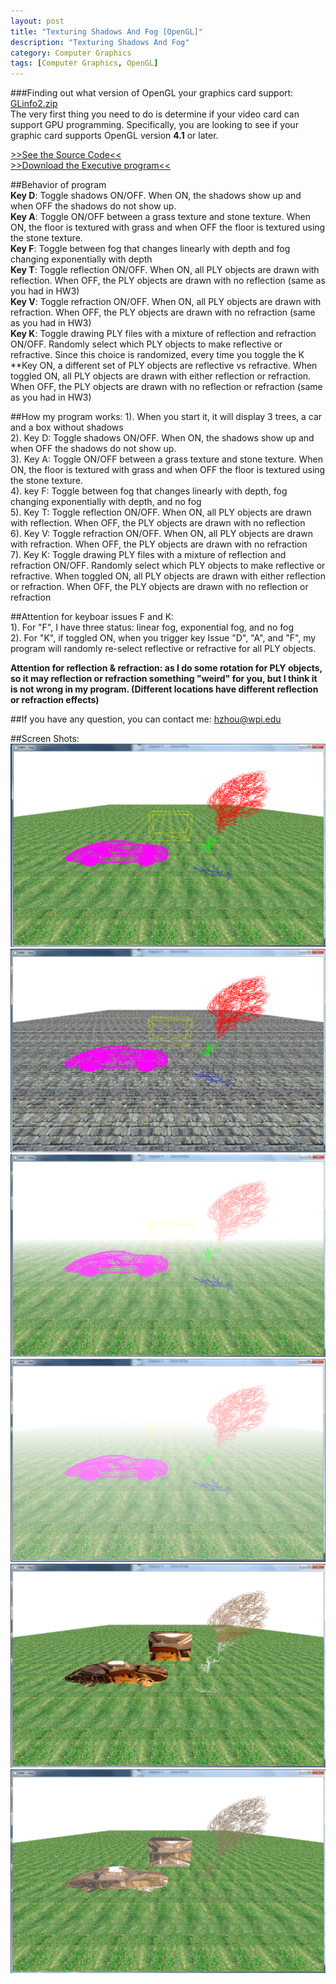 ```yaml
---      
layout: post      
title: "Texturing Shadows And Fog [OpenGL]"      
description: "Texturing Shadows And Fog"      
category: Computer Graphics      
tags: [Computer Graphics, OpenGL]      
---      
```

###Finding out what version of OpenGL your graphics card support: [GLinfo2.zip](/demo/ComputerGraphics/GLinfo2.zip)           
The very first thing you need to do is determine if your video card can support GPU programming. Specifically, you are looking to see if your graphic card supports OpenGL version **4.1** or later.            
          
[>>See the Source Code<<](https://github.com/zhouhao/CS543-Computer-Graphics-Course-Project/tree/master/HW4)               
[>>Download the Executive program<<](/demo/ComputerGraphics/Texturing_Shadows_And_Fog.zip)           
      
##Behavior of program      
**Key D**: Toggle shadows ON/OFF. When ON, the shadows show up and when OFF the shadows do not show up.    
**Key A**: Toggle ON/OFF between a grass texture and stone texture. When ON, the floor is textured with grass and when OFF the floor is textured using the stone texture.    
**Key F**: Toggle between fog that changes linearly with depth and fog changing exponentially with depth    
**Key T**: Toggle reflection ON/OFF. When ON, all PLY objects are drawn with reflection. When OFF, the PLY objects are drawn with no reflection (same as you had in HW3)   
**Key V**: Toggle refraction ON/OFF. When ON, all PLY objects are drawn with refraction. When OFF, the PLY objects are drawn with no refraction (same as you had in HW3)   
**Key K**: Toggle drawing PLY files with a mixture of reflection and refraction ON/OFF. Randomly select which PLY objects to make reflective or refractive. Since this choice is randomized, every time you toggle the K **Key ON, a different set of PLY objects are reflective vs refractive. When toggled ON, all PLY objects are drawn with either reflection or refraction. When OFF, the PLY objects are drawn with no reflection or refraction (same as you had in HW3)   

##How my program works:
1). When you start it, it will display 3 trees, a car and a box without shadows        
2). Key D: Toggle shadows ON/OFF. When ON, the shadows show up and when OFF the shadows do not show up.       
3). Key A: Toggle ON/OFF between a grass texture and stone texture. When ON, the floor is textured with grass and when OFF the floor is textured using the stone texture.      
4). key F: Toggle between fog that changes linearly with depth, fog changing exponentially with depth, and no fog     
5). Key T: Toggle reflection ON/OFF. When ON, all PLY objects are drawn with reflection. When OFF, the PLY objects are drawn with no reflection    
6). Key V: Toggle refraction ON/OFF. When ON, all PLY objects are drawn with refraction. When OFF, the PLY objects are drawn with no refraction    
7). Key K: Toggle drawing PLY files with a mixture of reflection and refraction ON/OFF. Randomly select which PLY objects to make reflective or refractive. When toggled ON, all PLY objects are drawn with either reflection or refraction. When OFF, the PLY objects are drawn with no reflection or refraction      

##Attention for keyboar issues F and K:      
1). For "F", I have three status: linear fog, exponential fog, and no fog      
2). For "K", if toggled ON, when you trigger key Issue "D", "A", and "F", my program will randomly re-select reflective or refractive for all PLY objects.     

**Attention for reflection & refraction: as I do some rotation for PLY objects, so it may reflection or refraction something "weird" for you, but I think it is not wrong in my program. (Different locations have different reflection or refraction effects)**

##If you have any question, you can contact me: <a href="mailto:hzhou@wpi.edu">hzhou@wpi.edu</a>      

##Screen Shots:        
![Initial Display](/images/blog/OpenGL/hw4/1.PNG "Initial Display")            
![keyboard 'A' event](/images/blog/OpenGL/hw4/2.PNG "ground with stone")           
![keyboard 'F' event](/images/blog/OpenGL/hw4/3.PNG "linear fog")            
![keyboard 'F' event](/images/blog/OpenGL/hw4/4.PNG "exponential fog")           
![keyboard 'T' event](/images/blog/OpenGL/hw4/5.PNG "reflection in car")           
![keyboard 'V' event](/images/blog/OpenGL/hw4/6.PNG "refraction in car")     